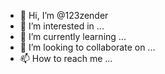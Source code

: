 - 👋 Hi, I’m @123zender
- 👀 I’m interested in ...
- 🌱 I’m currently learning ...
- 💞️ I’m looking to collaborate on ...
- 📫 How to reach me ...

<!---
123zender/123zender is a ✨ special ✨ repository because its `README.md` (this file) appears on your GitHub profile.
You can click the Preview link to take a look at your changes.
--->
